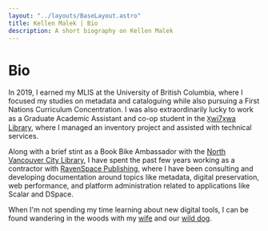 ```yaml
---
layout: "../layouts/BaseLayout.astro"
title: Kellen Malek | Bio
description: A short biography on Kellen Malek
---
```


# Bio

In 2019, I earned my MLIS at the University of British Columbia, where I focused my studies on metadata and cataloguing while also pursuing a First Nations Curriculum Concentration. I was also extraordinarily lucky to work as a Graduate Academic Assistant and co-op student in the [X̱wi7x̱wa Library](https://xwi7xwa.library.ubc.ca/), where I managed an inventory project and assisted with technical services.

Along with a brief stint as a Book Bike Ambassador with the [North Vancouver City Library](https://www.nvcl.ca/spokes-n-words-book-bike), I have spent the past few years working as a contractor with [RavenSpace Publishing](https://www.ravenspacepublishing.org/), where I have been consulting and developing documentation around topics like metadata, digital preservation, web performance, and platform administration related to applications like Scalar and DSpace.

When I'm not spending my time learning about new digital tools, I can be found wandering in the woods with my [wife](https://clairiel.com/) and our [wild dog](/images/majesticSadie.jpg).
